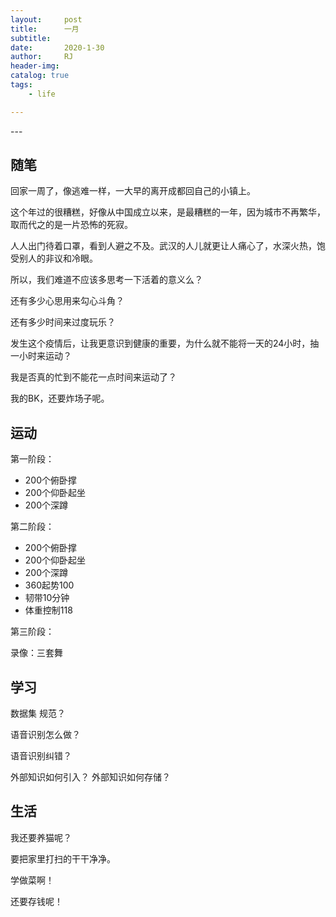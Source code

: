```yaml
---
layout:     post
title:      一月
subtitle:   
date:       2020-1-30
author:     RJ
header-img: 
catalog: true
tags:
    - life

---
```

<p id = "build"></p>
---

## 随笔
回家一周了，像逃难一样，一大早的离开成都回自己的小镇上。

这个年过的很糟糕，好像从中国成立以来，是最糟糕的一年，因为城市不再繁华，取而代之的是一片恐怖的死寂。

人人出门待着口罩，看到人避之不及。武汉的人儿就更让人痛心了，水深火热，饱受别人的非议和冷眼。

所以，我们难道不应该多思考一下活着的意义么？

还有多少心思用来勾心斗角？

还有多少时间来过度玩乐？

发生这个疫情后，让我更意识到健康的重要，为什么就不能将一天的24小时，抽一小时来运动？

我是否真的忙到不能花一点时间来运动了？

我的BK，还要炸场子呢。

## 运动
第一阶段：

- 200个俯卧撑
- 200个仰卧起坐
- 200个深蹲

第二阶段：

- 200个俯卧撑
- 200个仰卧起坐
- 200个深蹲
- 360起势100
- 韧带10分钟
- 体重控制118

第三阶段：

录像：三套舞

## 学习
数据集 规范？

语音识别怎么做？

语音识别纠错？

外部知识如何引入？  外部知识如何存储？

## 生活
我还要养猫呢？

要把家里打扫的干干净净。

学做菜啊！

还要存钱呢！

